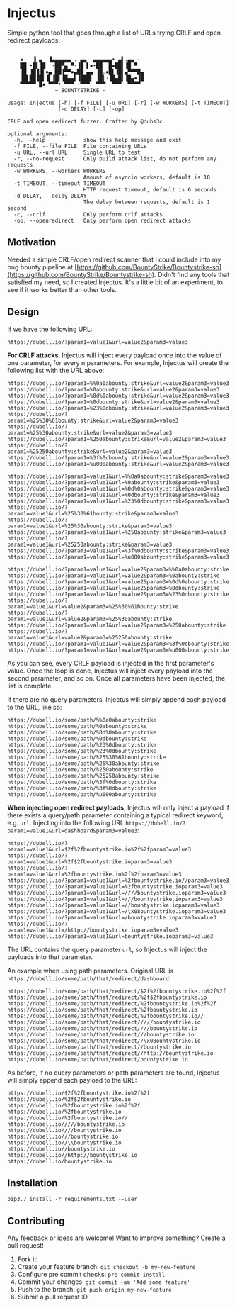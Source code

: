 # Injectus

Simple python tool that goes through a list of URLs trying CRLF and open redirect payloads.


```

    ▪   ▐ ▄  ▐▄▄▄▄▄▄ . ▄▄· ▄▄▄▄▄▄• ▄▌.▄▄ ·
    ██ •█▌▐█  ·██▀▄.▀·▐█ ▌▪•██  █▪██▌▐█ ▀.
    ▐█·▐█▐▐▌▪▄ ██▐▀▀▪▄██ ▄▄ ▐█.▪█▌▐█▌▄▀▀▀█▄
    ▐█▌██▐█▌▐▌▐█▌▐█▄▄▌▐███▌ ▐█▌·▐█▄█▌▐█▄▪▐█
    ▀▀▀▀▀ █▪ ▀▀▀• ▀▀▀ ·▀▀▀  ▀▀▀  ▀▀▀  ▀▀▀▀
               ~ BOUNTYSTRIKE ~

usage: Injectus [-h] [-f FILE] [-u URL] [-r] [-w WORKERS] [-t TIMEOUT]
                [-d DELAY] [-c] [-op]

CRLF and open redirect fuzzer. Crafted by @dubs3c.

optional arguments:
  -h, --help            show this help message and exit
  -f FILE, --file FILE  File containing URLs
  -u URL, --url URL     Single URL to test
  -r, --no-request      Only build attack list, do not perform any requests
  -w WORKERS, --workers WORKERS
                        Amount of asyncio workers, default is 10
  -t TIMEOUT, --timeout TIMEOUT
                        HTTP request timeout, default is 6 seconds
  -d DELAY, --delay DELAY
                        The delay between requests, default is 1 second
  -c, --crlf            Only perform crlf attacks
  -op, --openredirect   Only perform open redirect attacks
```

## Motivation
Needed a simple CRLF/open redirect scanner that I could include into my bug bounty pipeline at [https://github.com/BountyStrike/Bountystrike-sh](https://github.com/BountyStrike/Bountystrike-sh). Didn't find any tools that satisfied my need, so I created Injectus. It's a little bit of an experiment, to see if it works better than other tools.

## Design

If we have the following URL:
```
https://dubell.io/?param1=value1&url=value2&param3=value3
```

**For CRLF attacks**, Injectus will inject every payload once into the value of one parameter, for every n parameters. For example, Injectus will create the following list with the URL above:
```
https://dubell.io/?param1=%%0a0abounty:strike&url=value2&param3=value3
https://dubell.io/?param1=%0abounty:strike&url=value2&param3=value3
https://dubell.io/?param1=%0d%0abounty:strike&url=value2&param3=value3
https://dubell.io/?param1=%0dbounty:strike&url=value2&param3=value3
https://dubell.io/?param1=%23%0dbounty:strike&url=value2&param3=value3
https://dubell.io/?param1=%25%30%61bounty:strike&url=value2&param3=value3
https://dubell.io/?param1=%25%30abounty:strike&url=value2&param3=value3
https://dubell.io/?param1=%250abounty:strike&url=value2&param3=value3
https://dubell.io/?param1=%25250abounty:strike&url=value2&param3=value3
https://dubell.io/?param1=%3f%0dbounty:strike&url=value2&param3=value3
https://dubell.io/?param1=%u000abounty:strike&url=value2&param3=value3

https://dubell.io/?param1=value1&url=%%0a0abounty:strike&param3=value3
https://dubell.io/?param1=value1&url=%0abounty:strike&param3=value3
https://dubell.io/?param1=value1&url=%0d%0abounty:strike&param3=value3
https://dubell.io/?param1=value1&url=%0dbounty:strike&param3=value3
https://dubell.io/?param1=value1&url=%23%0dbounty:strike&param3=value3
https://dubell.io/?param1=value1&url=%25%30%61bounty:strike&param3=value3
https://dubell.io/?param1=value1&url=%25%30abounty:strike&param3=value3
https://dubell.io/?param1=value1&url=%250abounty:strike&param3=value3
https://dubell.io/?param1=value1&url=%25250abounty:strike&param3=value3
https://dubell.io/?param1=value1&url=%3f%0dbounty:strike&param3=value3
https://dubell.io/?param1=value1&url=%u000abounty:strike&param3=value3

https://dubell.io/?param1=value1&url=value2&param3=%%0a0abounty:strike
https://dubell.io/?param1=value1&url=value2&param3=%0abounty:strike
https://dubell.io/?param1=value1&url=value2&param3=%0d%0abounty:strike
https://dubell.io/?param1=value1&url=value2&param3=%0dbounty:strike
https://dubell.io/?param1=value1&url=value2&param3=%23%0dbounty:strike
https://dubell.io/?param1=value1&url=value2&param3=%25%30%61bounty:strike
https://dubell.io/?param1=value1&url=value2&param3=%25%30abounty:strike
https://dubell.io/?param1=value1&url=value2&param3=%250abounty:strike
https://dubell.io/?param1=value1&url=value2&param3=%25250abounty:strike
https://dubell.io/?param1=value1&url=value2&param3=%3f%0dbounty:strike
https://dubell.io/?param1=value1&url=value2&param3=%u000abounty:strike
```

As you can see, every CRLF payload is injected in the first parameter's value. Once the loop is done, Injectus will inject every payload into the second parameter, and so on. Once all parameters have been injected, the list is complete.

If there are no query parameters, Injectus will simply append each payload to the URL, like so:
```
https://dubell.io/some/path/%%0a0abounty:strike
https://dubell.io/some/path/%0abounty:strike
https://dubell.io/some/path/%0d%0abounty:strike
https://dubell.io/some/path/%0dbounty:strike
https://dubell.io/some/path/%23%0dbounty:strike
https://dubell.io/some/path/%23%0dbounty:strike
https://dubell.io/some/path/%25%30%61bounty:strike
https://dubell.io/some/path/%25%30abounty:strike
https://dubell.io/some/path/%250abounty:strike
https://dubell.io/some/path/%25250abounty:strike
https://dubell.io/some/path/%3f%0dbounty:strike
https://dubell.io/some/path/%3f%0dbounty:strike
https://dubell.io/some/path/%u000abounty:strike
```

**When injecting open redirect payloads**, Injectus will only inject a payload if there exists a query/path parameter containing a typical redirect keyword, e.g. `url`. Injecting into the following URL `https://dubell.io/?param1=value1&url=dashboard&param3=value3`:
```
https://dubell.io/?param1=value1&url=$2f%2fbountystrike.io%2f%2fparam3=value3
https://dubell.io/?param1=value1&url=%2f$2fbountystrike.ioparam3=value3
https://dubell.io/?param1=value1&url=%2fbountystrike.io%2f%2fparam3=value3
https://dubell.io/?param1=value1&url=%2fbountystrike.io//param3=value3
https://dubell.io/?param1=value1&url=%2fbountystrike.ioparam3=value3
https://dubell.io/?param1=value1&url=////bountystrike.ioparam3=value3
https://dubell.io/?param1=value1&url=///bountystrike.ioparam3=value3
https://dubell.io/?param1=value1&url=//bountystrike.ioparam3=value3
https://dubell.io/?param1=value1&url=/\x08ountystrike.ioparam3=value3
https://dubell.io/?param1=value1&url=/bountystrike.ioparam3=value3
https://dubell.io/?param1=value1&url=/http://bountystrike.ioparam3=value3
https://dubell.io/?param1=value1&url=bountystrike.ioparam3=value3
```
The URL contains the query parameter `url`, so Injectus will inject the payloads into that parameter.

An example when using path parameters. Original URL is `https://dubell.io/some/path/that/redirect/dashboard`:
```
https://dubell.io/some/path/that/redirect/$2f%2fbountystrike.io%2f%2f
https://dubell.io/some/path/that/redirect/%2f$2fbountystrike.io
https://dubell.io/some/path/that/redirect/%2fbountystrike.io%2f%2f
https://dubell.io/some/path/that/redirect/%2fbountystrike.io
https://dubell.io/some/path/that/redirect/%2fbountystrike.io//
https://dubell.io/some/path/that/redirect/////bountystrike.io
https://dubell.io/some/path/that/redirect////bountystrike.io
https://dubell.io/some/path/that/redirect///bountystrike.io
https://dubell.io/some/path/that/redirect//\x08ountystrike.io
https://dubell.io/some/path/that/redirect//bountystrike.io
https://dubell.io/some/path/that/redirect//http://bountystrike.io
https://dubell.io/some/path/that/redirect/bountystrike.io
```

As before, if no query parameters or path parameters are found, Injectus will simply append each payload to the URL:
```
https://dubell.io/$2f%2fbountystrike.io%2f%2f
https://dubell.io/%2f$2fbountystrike.io
https://dubell.io/%2fbountystrike.io%2f%2f
https://dubell.io/%2fbountystrike.io
https://dubell.io/%2fbountystrike.io//
https://dubell.io/////bountystrike.io
https://dubell.io////bountystrike.io
https://dubell.io///bountystrike.io
https://dubell.io//\\bountystrike.io
https://dubell.io//bountystrike.io
https://dubell.io//http://bountystrike.io
https://dubell.io/bountystrike.io
```

## Installation
```
pip3.7 install -r requirements.txt --user
```

## Contributing
Any feedback or ideas are welcome! Want to improve something? Create a pull request!

1. Fork it!
2. Create your feature branch: `git checkout -b my-new-feature`
3. Configure pre commit checks: `pre-commit install`
4. Commit your changes: `git commit -am 'Add some feature'`
5. Push to the branch: `git push origin my-new-feature`
6. Submit a pull request :D
